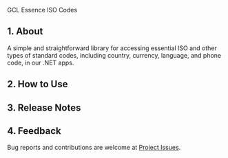 GCL Essence ISO Codes

## 1. About

A simple and straightforward library for accessing essential ISO and other types of standard codes, including country, 
currency, language, and phone code, in our .NET apps.

## 2. How to Use


## 3. Release Notes


## 4. Feedback

Bug reports and contributions are welcome at [Project Issues](https://github.com/gcl-team/gcl-essenceisocodes/issues).